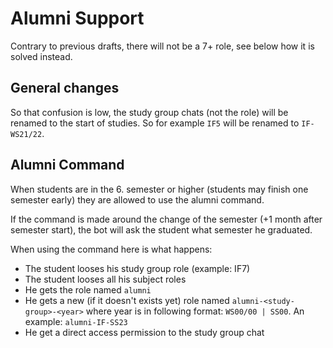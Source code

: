 # Alumni Support

Contrary to previous drafts, there will not be a 7+ role, see below how it is solved instead.

## General changes

So that confusion is low, the study group chats (not the role) will be renamed to the start of studies. So for example `IF5` will be renamed to `IF-WS21/22`.

## Alumni Command

When students are in the 6. semester or higher (students may finish one semester early) they are allowed to use the alumni command.

If the command is made around the change of the semester (+1 month after semester start), the bot will ask the student what semester he graduated.

When using the command here is what happens:

* The student looses his study group role (example: IF7)
* The student looses all his subject roles
* He gets the role named `alumni`
* He gets a new (if it doesn't exists yet) role named `alumni-<study-group>-<year>` where year is in following format: `WS00/00 | SS00`. An example: `alumni-IF-SS23`
* He get a direct access permission to the study group chat
